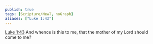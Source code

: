 ```yaml
---
publish: true
tags: [Scripture/NewT, noGraph]
aliases: ["Luke 1:43"]
---
```

[Luke 1:43](https://churchofjesuschrist.org/study/scriptures/nt/luke/1?lang=eng&id=p43#p43) And whence is this to me, that the mother of my Lord should come to me?

